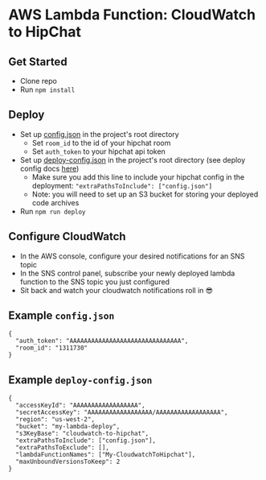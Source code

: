 # AWS Lambda Function: CloudWatch to HipChat
## Get Started
- Clone repo
- Run `npm install`

## Deploy
- Set up [config.json](#markdown-header-example-configjson) in the project's root directory
    - Set `room_id` to the id of your hipchat room
    - Set `auth_token` to your hipchat api token
- Set up [deploy-config.json](#markdown-header-example-deploy-configjson) in the project's root directory (see deploy config docs [here](https://github.com/colinmathews/deploy-lambda#api))
    - Make sure you add this line to include your hipchat config in the deployment: `"extraPathsToInclude": ["config.json"]`
    - Note: you will need to set up an S3 bucket for storing your deployed code archives
- Run `npm run deploy`

## Configure CloudWatch
- In the AWS console, configure your desired notifications for an SNS topic
- In the SNS control panel, subscribe your newly deployed lambda function to the SNS topic you just configured
- Sit back and watch your cloudwatch notifications roll in 😎

## Example `config.json`
```
{
  "auth_token": "AAAAAAAAAAAAAAAAAAAAAAAAAAAAAAA",
  "room_id": "1311730"
}
```

## Example `deploy-config.json`
```
{
  "accessKeyId": "AAAAAAAAAAAAAAAAAA",
  "secretAccessKey": "AAAAAAAAAAAAAAAAAA/AAAAAAAAAAAAAAAAAA",
  "region": "us-west-2",
  "bucket": "my-lambda-deploy",
  "s3KeyBase": "cloudwatch-to-hipchat",
  "extraPathsToInclude": ["config.json"],
  "extraPathsToExclude": [],
  "lambdaFunctionNames": ["My-CloudwatchToHipchat"],
  "maxUnboundVersionsToKeep": 2
}
```